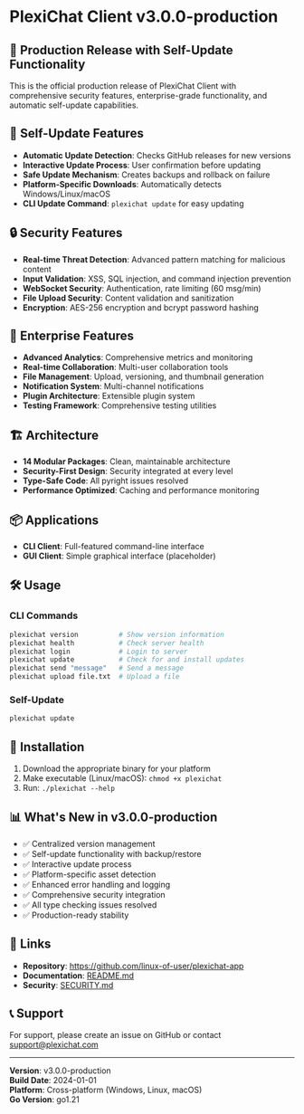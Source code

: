 # PlexiChat Client v3.0.0-production

## 🎉 Production Release with Self-Update Functionality

This is the official production release of PlexiChat Client with comprehensive security features, enterprise-grade functionality, and automatic self-update capabilities.

## 🔄 Self-Update Features
- **Automatic Update Detection**: Checks GitHub releases for new versions
- **Interactive Update Process**: User confirmation before updating
- **Safe Update Mechanism**: Creates backups and rollback on failure
- **Platform-Specific Downloads**: Automatically detects Windows/Linux/macOS
- **CLI Update Command**: `plexichat update` for easy updating

## 🔒 Security Features
- **Real-time Threat Detection**: Advanced pattern matching for malicious content
- **Input Validation**: XSS, SQL injection, and command injection prevention
- **WebSocket Security**: Authentication, rate limiting (60 msg/min)
- **File Upload Security**: Content validation and sanitization
- **Encryption**: AES-256 encryption and bcrypt password hashing

## 🚀 Enterprise Features
- **Advanced Analytics**: Comprehensive metrics and monitoring
- **Real-time Collaboration**: Multi-user collaboration tools
- **File Management**: Upload, versioning, and thumbnail generation
- **Notification System**: Multi-channel notifications
- **Plugin Architecture**: Extensible plugin system
- **Testing Framework**: Comprehensive testing utilities

## 🏗️ Architecture
- **14 Modular Packages**: Clean, maintainable architecture
- **Security-First Design**: Security integrated at every level
- **Type-Safe Code**: All pyright issues resolved
- **Performance Optimized**: Caching and performance monitoring

## 📦 Applications
- **CLI Client**: Full-featured command-line interface
- **GUI Client**: Simple graphical interface (placeholder)

## 🛠️ Usage

### CLI Commands
```bash
plexichat version          # Show version information
plexichat health           # Check server health
plexichat login            # Login to server
plexichat update           # Check for and install updates
plexichat send "message"   # Send a message
plexichat upload file.txt  # Upload a file
```

### Self-Update
```bash
plexichat update
```

## 🔧 Installation
1. Download the appropriate binary for your platform
2. Make executable (Linux/macOS): `chmod +x plexichat`
3. Run: `./plexichat --help`

## 📊 What's New in v3.0.0-production
- ✅ Centralized version management
- ✅ Self-update functionality with backup/restore
- ✅ Interactive update process
- ✅ Platform-specific asset detection
- ✅ Enhanced error handling and logging
- ✅ Comprehensive security integration
- ✅ All type checking issues resolved
- ✅ Production-ready stability

## 🔗 Links
- **Repository**: https://github.com/linux-of-user/plexichat-app
- **Documentation**: [README.md](https://github.com/linux-of-user/plexichat-app/blob/main/README.md)
- **Security**: [SECURITY.md](https://github.com/linux-of-user/plexichat-app/blob/main/SECURITY.md)

## 📞 Support
For support, please create an issue on GitHub or contact support@plexichat.com

---
**Version**: v3.0.0-production  
**Build Date**: 2024-01-01  
**Platform**: Cross-platform (Windows, Linux, macOS)  
**Go Version**: go1.21
